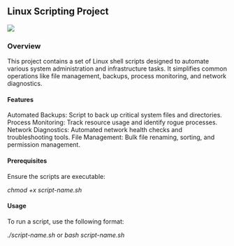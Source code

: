## Linux Scripting Project

<img align="center" src="https://www.goglides.dev/images/wp1TcHSbVlfXJUfWMQg4eIHlhmt2266YxalFMHNBPnE/rs:fill:1000:420/g:sm/mb:500000/ar:1/aHR0cHM6Ly93d3ct/Z29nbGlkZXMtZGV2/LnMzLmFtYXpvbmF3/cy5jb20vdXBsb2Fk/cy9hcnRpY2xlcy93/OXFoaXMycmlqc3B4/dm9xcGxyOC5qcGVn">

### Overview

This project contains a set of Linux shell scripts designed to automate various system administration and infrastructure tasks. It simplifies common operations like file management, backups, process monitoring, and network diagnostics.

#### Features

Automated Backups: Script to back up critical system files and directories.
Process Monitoring: Track resource usage and identify rogue processes.
Network Diagnostics: Automated network health checks and troubleshooting tools.
File Management: Bulk file renaming, sorting, and permission management.

#### Prerequisites
Ensure the scripts are executable: 

*chmod +x script-name.sh*

#### Usage
To run a script, use the following format:

*./script-name.sh* or *bash script-name.sh*